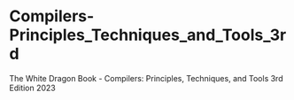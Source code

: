 # Compilers-Principles_Techniques_and_Tools_3rd
The White Dragon Book - Compilers: Principles, Techniques, and Tools 3rd Edition 2023
